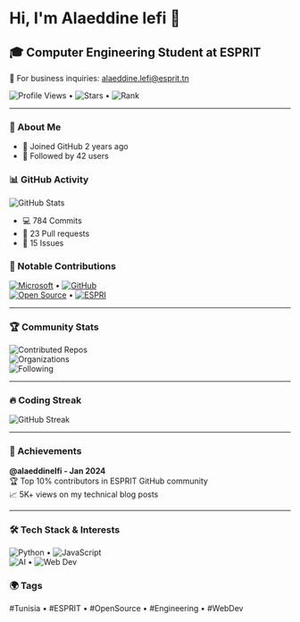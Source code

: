 # Hi, I'm Alaeddine lefi 👋

## 🎓 Computer Engineering Student at ESPRIT

📧 For business inquiries: [alaeddine.lefi@esprit.tn](mailto:alaeddine.lefi@esprit.tn)

![Profile Views](https://komarev.com/ghpvc/?username=alaeddinelfi&label=Profile%20views&color=0e75b6&style=flat) • ![Stars](https://img.shields.io/github/stars/alaeddinelfi?label=Stars) • ![Rank](https://img.shields.io/badge/Commits%20Rank-%2329-blue) 

---

### 📌 About Me
- 🚀 Joined GitHub 2 years ago  
- 👥 Followed by 42 users  

### 📊 GitHub Activity
![GitHub Stats](https://github-readme-stats.vercel.app/api?username=alalefi21&show_icons=true&count_private=true&theme=radical)
- 💻 784 Commits  
- 🔄 23 Pull requests  
- 🐛 15 Issues  

### 🌟 Notable Contributions
[![Microsoft](https://img.shields.io/badge/-Microsoft-666666?logo=microsoft)](https://github.com/microsoft) • [![GitHub](https://img.shields.io/badge/-GitHub-181717?logo=github)](https://github.com/github)  
[![Open Source](https://img.shields.io/badge/-Open_Source-3DA639?logo=opensourceinitiative)](https://github.com/open-source) • [![ESPRI](https://img.shields.io/badge/-ESPRIT-003366)](https://www.esprit.tn)

---

### 🏆 Community Stats
![Contributed Repos](https://img.shields.io/badge/Contributed_to-12_repositories-blue)  
![Organizations](https://img.shields.io/badge/Member_of-3_organizations-orange)  
![Following](https://img.shields.io/badge/Following-89_users-green)  

---

### 🔥 Coding Streak
![GitHub Streak](https://streak-stats.demolab.com/?user=alalefi21&theme=radical)

---

### 🏅 Achievements
**@alaeddinelfi - Jan 2024**  
🏆 Top 10% contributors in ESPRIT GitHub community  
📈 5K+ views on my technical blog posts  

---

### 🛠️ Tech Stack & Interests
![Python](https://img.shields.io/badge/-Python-3776AB?logo=python) • ![JavaScript](https://img.shields.io/badge/-JavaScript-F7DF1E?logo=javascript)  
![AI](https://img.shields.io/badge/-Artificial_Intelligence-FF6F00) • ![Web Dev](https://img.shields.io/badge/-Web_Development-4285F4)  

### 🌍 Tags
#Tunisia • #ESPRIT • #OpenSource • #Engineering • #WebDev
